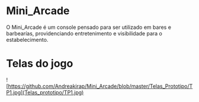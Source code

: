 # Mini_Arcade
O Mini_Arcade é um console pensado para ser utilizado em bares e barbearías, providenciando entretenimento e visibilidade para o estabelecimento.

# Telas do jogo
![https://github.com/Andreakirap/Mini_Arcade/blob/master/Telas_Prototipo/TP1.jpg](Telas_prototipo/TP1.jpg)
